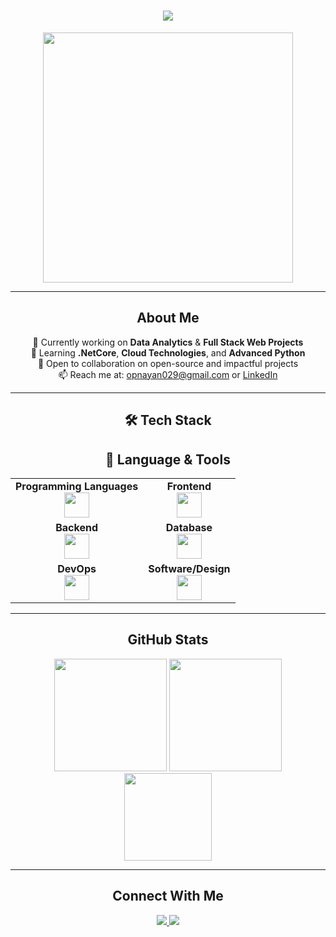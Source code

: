 <!-- GitHub Profile README for kenpachi11zx -->

<h1 align="center" style="font-family: 'Segoe UI', Tahoma, Geneva, Verdana, sans-serif;">
  <img src="https://readme-typing-svg.herokuapp.com?font=Fira+Code&size=30&duration=2500&pause=1000&color=00BFFF&center=true&vCenter=true&width=450&lines=Hey,+what's+up%3F;Welcome+to+my+profile" />
</h1>

<p align="center">
  <img src="https://i.pinimg.com/originals/f0/f0/d9/f0f0d932d6e39c7af5aa305cbd8da735.gif" width="400" />
</p>


---

<h2 align="center">About Me</h2>

<p align="center">
  🔭 Currently working on <strong>Data Analytics</strong> & <strong>Full Stack Web Projects</strong><br>
  🌱 Learning <strong>.NetCore</strong>, <strong>Cloud Technologies</strong>, and <strong>Advanced Python</strong><br>
  🤝 Open to collaboration on open-source and impactful projects<br>
  📫 Reach me at: <a href="mailto:opnayan029@gmail.com">opnayan029@gmail.com</a> or <a href="https://www.linkedin.com/in/sahil-islam-b1955825a/" target="_blank">LinkedIn</a>
</p>

---

<h2 align="center">🛠️ Tech Stack</h2>

<h2 align="center">🚀 Language & Tools</h2>

<div align="center">
  <table>
    <tr>
      <td align="center"><b>Programming Languages</b><br><img src="https://skillicons.dev/icons?i=js,ts,java,python,cs" height="40"/></td>
      <td align="center"><b>Frontend</b><br><img src="https://skillicons.dev/icons?i=html,css,react" height="40"/></td>
    </tr>
    <tr>
      <td align="center"><b>Backend</b><br><img src="https://skillicons.dev/icons?i=dotnet" height="40"/></td>
      <td align="center"><b>Database</b><br><img src="https://skillicons.dev/icons?i=mysql" height="40"/></td>
    </tr>
    <tr>
      <td align="center"><b>DevOps</b><br><img src="https://skillicons.dev/icons?i=git,github" height="40"/></td>
      <td align="center"><b>Software/Design</b><br><img src="https://skillicons.dev/icons?i=figma,vscode" height="40"/></td>
    </tr>
  </table>
</div>

---

<h2 align="center">GitHub Stats</h2>

<div align="center">
  <img src="https://github-readme-stats.vercel.app/api?username=kenpachi11zx&show_icons=true&theme=tokyonight&hide_border=true" height="180" />
  <img src="https://github-readme-streak-stats.herokuapp.com/?user=kenpachi11zx&theme=tokyonight&hide_border=true" height="180" />
</div>

<div align="center">
  <img src="https://github-readme-stats.vercel.app/api/top-langs/?username=kenpachi11zx&layout=compact&theme=tokyonight&hide_border=true" height="140" />
</div>

---

<h2 align="center">Connect With Me</h2>

<p align="center">
  <a href="https://www.linkedin.com/in/sahil-islam-b1955825a/" target="_blank">
    <img src="https://img.shields.io/badge/LinkedIn-0077B5?style=flat-square&logo=linkedin&logoColor=white" />
  </a>
  <a href="mailto:opnayan029@gmail.com">
    <img src="https://img.shields.io/badge/Gmail-D14836?style=flat-square&logo=gmail&logoColor=white" />
  </a>
</p>

